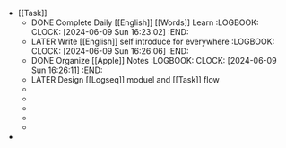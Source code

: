- [[Task]]
	- DONE Complete Daily [[English]] [[Words]] Learn
	  :LOGBOOK:
	  CLOCK: [2024-06-09 Sun 16:23:02]
	  :END:
	- LATER Write [[English]] self introduce for everywhere
	  :LOGBOOK:
	  CLOCK: [2024-06-09 Sun 16:26:06]
	  :END:
	- DONE Organize [[Apple]] Notes
	  :LOGBOOK:
	  CLOCK: [2024-06-09 Sun 16:26:11]
	  :END:
	- LATER Design [[Logseq]] moduel and [[Task]] flow
	-
	-
	-
	-
	-
-